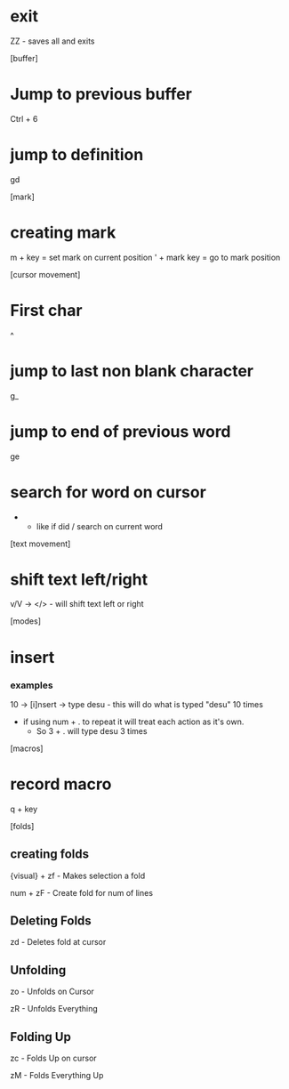 # exit

ZZ - saves all and exits

[buffer]
# Jump to previous buffer

Ctrl + 6

# jump to definition 

gd 

[mark]

# creating mark 

m + key = set mark on current position
' + mark key = go to mark position


[cursor movement]

# First char

^

# jump to last non blank character

g_

# jump to end of previous word

ge

# search for word on cursor 

* - like if did / search on current word

[text movement]

# shift text left/right

v/V -> </> - will shift text left or right 

[modes] 

# insert

### examples

10 -> [i]nsert -> type desu - this will do what is typed "desu" 10 times
- if using num + . to repeat it will treat each action as it's own. 
    - So 3 + . will type desu 3 times



[macros] 

# record macro 

q + key 




[folds]

## creating folds

{visual} + zf - Makes selection a fold 

num + zF - Create fold for num of lines

## Deleting Folds

zd - Deletes fold at cursor


## Unfolding 

zo - Unfolds on Cursor 

zR - Unfolds Everything

## Folding Up

zc - Folds Up on cursor 

zM - Folds Everything Up





